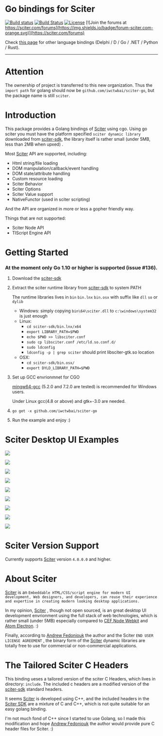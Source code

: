# Go bindings for Sciter

[![Build status](https://ci.appveyor.com/api/projects/status/rphv883klffw9em9/branch/master?svg=true)](https://ci.appveyor.com/project/pravic/go-sciter)
[![Build Status](https://img.shields.io/travis/sciter-sdk/go-sciter/master.svg)](https://travis-ci.org/sciter-sdk/go-sciter)
[![License](https://img.shields.io/github/license/sciter-sdk/go-sciter.svg)](https://github.com/iwctwbai/sciter-go)
[![Join the forums at https://sciter.com/forums](https://img.shields.io/badge/forum-sciter.com-orange.svg)](https://sciter.com/forums)

Check [this page](http://sciter.com/developers/sciter-sdk-bindings/) for other language bindings (Delphi / D / Go / .NET / Python / Rust).

----


# Attention

The ownership of project is transferred to this new organization.
Thus the `import path` for golang should now be `github.com/iwctwbai/sciter-go`, but the package name is still `sciter`.

# Introduction

This package provides a Golang bindings of [Sciter][] using cgo.
Using go sciter you must have the platform specified `sciter dynamic library`
downloaded from [sciter-sdk][], the library itself is rather small
 (under 5MB, less than 2MB when upxed) .

Most [Sciter][] API are supported, including:

 * Html string/file loading
 * DOM manipulation/callback/event handling
 * DOM state/attribute handling
 * Custom resource loading
 * Sciter Behavior
 * Sciter Options
 * Sciter Value support
 * NativeFunctor (used in sciter scripting)

And the API are organized in more or less a gopher friendly way.

Things that are not supported:

 * Sciter Node API
 * TIScript Engine API

# Getting Started

###  At the moment only **Go 1.10** or higher is supported (issue #136).

 1. Download the [sciter-sdk][]
 2. Extract the sciter runtime library from [sciter-sdk][] to system PATH

    The runtime libraries lives in `bin` `bin.lnx` `bin.osx` with suffix like `dll` `so` or `dylib`

    * Windows: simply copying `bin\64\sciter.dll` to `c:\windows\system32` is just enough
    * Linux:
      - `cd sciter-sdk/bin.lnx/x64`
      - `export LIBRARY_PATH=$PWD`
      - `echo $PWD >> libsciter.conf`
      - `sudo cp libsciter.conf /etc/ld.so.conf.d/`
      - `sudo ldconfig`
      - `ldconfig -p | grep sciter` should print libsciter-gtk.so location
    * OSX:
      - `cd sciter-sdk/bin.osx/`
      - `export DYLD_LIBRARY_PATH=$PWD`

 3. Set up GCC envrionmnet for CGO

    [mingw64-gcc][] (5.2.0 and 7.2.0 are tested) is recommended for Windows users.

    Under Linux gcc(4.8 or above) and gtk+-3.0 are needed.

 4. `go get -x github.com/iwctwbai/sciter-go`

 5. Run the example and enjoy :)

# Sciter Desktop UI Examples

![](http://sciter.com/screenshots/slide-wt5.png)

![](http://sciter.com/screenshots/slide-norton360.png)

![](http://sciter.com/screenshots/slide-norton-nis.png)

![](http://sciter.com/screenshots/slide-cardio.png)

![](http://sciter.com/screenshots/slide-surveillance.png)

![](http://sciter.com/screenshots/slide-technology.png)

![](http://sciter.com/screenshots/slide-sciter-ide.png)

![](http://sciter.com/screenshots/slide-sciter-osx.png)

![](http://sciter.com/screenshots/slide-sciter-gtk.png)


# Sciter Version Support
Currently supports [Sciter][] version `4.0.0.0` and higher.

[Sciter]: http://sciter.com/
[sciter-sdk]: http://sciter.com/download/

# About Sciter

[Sciter][] is an `Embeddable HTML/CSS/script engine for modern UI development, Web designers, and developers, can reuse their experience and expertise in creating modern looking desktop applications.`

In my opinion, [Sciter][] , though not open sourced, is an great
desktop UI development envrionment using the full stack of web technologies,
which is rather small (under 5MB) especially compared to [CEF][],[Node Webkit][nw] and [Atom Electron][electron]. :)

Finally, according to [Andrew Fedoniouk][author] the author and the Sciter
`END USER LICENSE AGREEMENT` , the binary form of the [Sciter][]
dynamic libraries are totally free to use for commercial or
non-commercial applications.

# The Tailored Sciter C Headers
This binding ueses a tailored version of the sciter C Headers, which lives in directory: `include`. The included c headers are a modified version of the
[sciter-sdk][] standard headers.

It seems [Sciter][] is developed using C++, and the included headers in the
[Sciter SDK][sciter-sdk] are a mixture of C and C++, which is not
quite suitable for an easy golang binding.

I'm not much fond of C++ since I started to use Golang, so I made this
modification and hope [Andrew Fedoniouk][author] the author would provide
pure C header files for Sciter. :)

[CEF]:https://bitbucket.org/chromiumembedded/cef
[nw]: https://github.com/nwjs/nw.js
[electron]:https://github.com/atom/electron

[author]: http://sciter.com/about/
[mingw64-gcc]: http://sourceforge.net/projects/mingw-w64/
